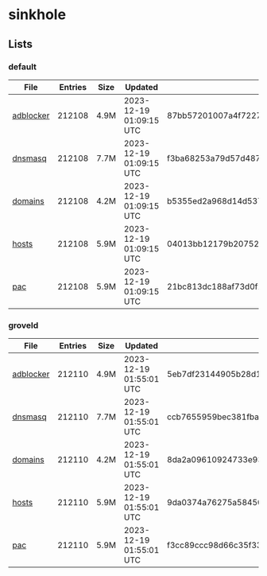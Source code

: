 # sinkhole

## Lists

### default

|File|Entries|Size|Updated|Hash|
|-|-|-|-|-|
|[adblocker](https://raw.githubusercontent.com/groveld/sinkhole/lists/default/adblocker.txt)|212108|4.9M|2023-12-19 01:09:15 UTC|87bb57201007a4f722794b584142757574a489329de6a6e131a665de091aa0f3|
|[dnsmasq](https://raw.githubusercontent.com/groveld/sinkhole/lists/default/dnsmasq.txt)|212108|7.7M|2023-12-19 01:09:15 UTC|f3ba68253a79d57d487cb168af7aa5775ce4f78820392ffa2c285d52c55bcc20|
|[domains](https://raw.githubusercontent.com/groveld/sinkhole/lists/default/domains.txt)|212108|4.2M|2023-12-19 01:09:15 UTC|b5355ed2a968d14d53779512e2c4e30f4ff1ed21a09b19fc3e04d465e1353d53|
|[hosts](https://raw.githubusercontent.com/groveld/sinkhole/lists/default/hosts.txt)|212108|5.9M|2023-12-19 01:09:15 UTC|04013bb12179b20752fe4dfad24a67603a9e9f4b08eba2b4c35662167c5319ef|
|[pac](https://raw.githubusercontent.com/groveld/sinkhole/lists/default/pac.txt)|212108|5.9M|2023-12-19 01:09:15 UTC|21bc813dc188af73d0f21052142d1922427191e8900a61be446f2afecd637239|

### groveld

|File|Entries|Size|Updated|Hash|
|-|-|-|-|-|
|[adblocker](https://raw.githubusercontent.com/groveld/sinkhole/lists/groveld/adblocker.txt)|212110|4.9M|2023-12-19 01:55:01 UTC|5eb7df23144905b28d1d50f1989db0d20a8d6c403eaec506ad9d09d08d32a64b|
|[dnsmasq](https://raw.githubusercontent.com/groveld/sinkhole/lists/groveld/dnsmasq.txt)|212110|7.7M|2023-12-19 01:55:01 UTC|ccb7655959bec381fbadc25b54961ad01c7929ed91b410cc80649d8d461e0e09|
|[domains](https://raw.githubusercontent.com/groveld/sinkhole/lists/groveld/domains.txt)|212110|4.2M|2023-12-19 01:55:01 UTC|8da2a09610924733e93741da67883c55edb8ac29d4257058272a2823eba2e16f|
|[hosts](https://raw.githubusercontent.com/groveld/sinkhole/lists/groveld/hosts.txt)|212110|5.9M|2023-12-19 01:55:01 UTC|9da0374a76275a58450eb1b8c134ba68af4a919cad14ac8e364d63529be8b7dc|
|[pac](https://raw.githubusercontent.com/groveld/sinkhole/lists/groveld/pac.txt)|212110|5.9M|2023-12-19 01:55:01 UTC|f3cc89ccc98d66c35f3320e704fac037e7bfd843d18198254843d136524105d5|
